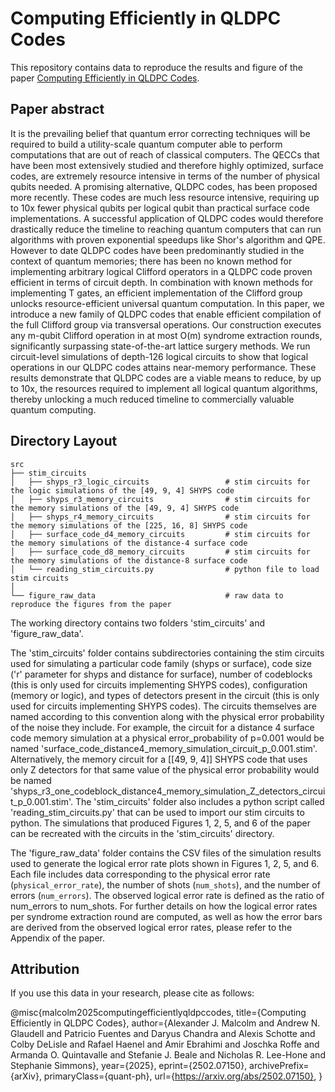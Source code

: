 # Computing Efficiently in QLDPC Codes

This repository contains data to reproduce the results and figure of the paper [Computing Efficiently in QLDPC Codes](https://arxiv.org/abs/2502.07150).

## Paper abstract

It is the prevailing belief that quantum error correcting techniques will be required to build a utility-scale quantum computer able to perform computations that are out of reach of classical computers. The QECCs that have been most extensively studied and therefore highly optimized, surface codes, are extremely resource intensive in terms of the number of physical qubits needed. A promising alternative, QLDPC codes, has been proposed more recently. These codes are much less resource intensive, requiring up to 10x fewer physical qubits per logical qubit than practical surface code implementations. A successful application of QLDPC codes would therefore drastically reduce the timeline to reaching quantum computers that can run algorithms with proven exponential speedups like Shor's algorithm and QPE. However to date QLDPC codes have been predominantly studied in the context of quantum memories; there has been no known method for implementing arbitrary logical Clifford operators in a QLDPC code proven efficient in terms of circuit depth. In combination with known methods for implementing T gates, an efficient implementation of the Clifford group unlocks resource-efficient universal quantum computation. In this paper, we introduce a new family of QLDPC codes that enable efficient compilation of the full Clifford group via transversal operations. Our construction executes any m-qubit Clifford operation in at most O(m) syndrome extraction rounds, significantly surpassing state-of-the-art lattice surgery methods. We run circuit-level simulations of depth-126 logical circuits to show that logical operations in our QLDPC codes attains near-memory performance. These results demonstrate that QLDPC codes are a viable means to reduce, by up to 10x, the resources required to implement all logical quantum algorithms, thereby unlocking a much reduced timeline to commercially valuable quantum computing.

## Directory Layout
    src
    ├── stim_circuits
    │   ├── shyps_r3_logic_circuits                 # stim circuits for the logic simulations of the [49, 9, 4] SHYPS code
    │   ├── shyps_r3_memory_circuits                # stim circuits for the memory simulations of the [49, 9, 4] SHYPS code
    │   ├── shyps_r4_memory_circuits                # stim circuits for the memory simulations of the [225, 16, 8] SHYPS code
    │   ├── surface_code_d4_memory_circuits         # stim circuits for the memory simulations of the distance-4 surface code
    │   ├── surface_code_d8_memory_circuits         # stim circuits for the memory simulations of the distance-8 surface code
    │   └── reading_stim_circuits.py                # python file to load stim circuits
    │
    └── figure_raw_data                             # raw data to reproduce the figures from the paper

The working directory contains two folders 'stim_circuits' and 'figure_raw_data'.

The 'stim_circuits' folder contains subdirectories containing the stim circuits used for simulating a particular code family (shyps or surface), code size ('r' parameter for shyps and distance for surface), number of codeblocks (this is only used for circuits implementing SHYPS codes), configuration (memory or logic), and types of detectors present in the circuit (this is only used for circuits implementing SHYPS codes).
The circuits themselves are named according to this convention along with the physical error probability of the noise they include. For example, the circuit for a distance 4 surface code memory simulation at a
physical error_probability of p=0.001 would be named 'surface_code_distance4_memory_simulation_circuit_p_0.001.stim'. Alternatively, the memory circuit for a [[49, 9, 4]] SHYPS code that uses only Z detectors for that same value of the physical error probability would be named 'shyps_r3_one_codeblock_distance4_memory_simulation_Z_detectors_circuit_p_0.001.stim'. The 'stim_circuits' folder also includes a python script called 'reading_stim_circuits.py' that can be used to import our stim circuits to python. The simulations that produced Figures 1, 2, 5, and 6 of the paper can be recreated with the circuits in the 'stim_circuits' directory.

The 'figure_raw_data' folder contains the CSV files of the simulation results used to generate the logical error rate plots shown in Figures 1, 2, 5, and 6. Each file includes data corresponding to the physical error rate (`physical_error_rate`), the number of shots (`num_shots`), and the number of errors (`num_errors`). The observed logical error rate is defined as the ratio of num_errors to num_shots. For further details on how the logical error rates per syndrome extraction round are computed, as well as how the error bars are derived from the observed logical error rates, please refer to the Appendix of the paper.

## Attribution

If you use this data in your research, please cite as follows:

@misc{malcolm2025computingefficientlyqldpccodes,
      title={Computing Efficiently in QLDPC Codes}, 
      author={Alexander J. Malcolm and Andrew N. Glaudell and Patricio Fuentes and Daryus Chandra and Alexis Schotte and Colby DeLisle and Rafael Haenel and Amir Ebrahimi and Joschka Roffe and Armanda O. Quintavalle and Stefanie J. Beale and Nicholas R. Lee-Hone and Stephanie Simmons},
      year={2025},
      eprint={2502.07150},
      archivePrefix={arXiv},
      primaryClass={quant-ph},
      url={https://arxiv.org/abs/2502.07150}, 
}
